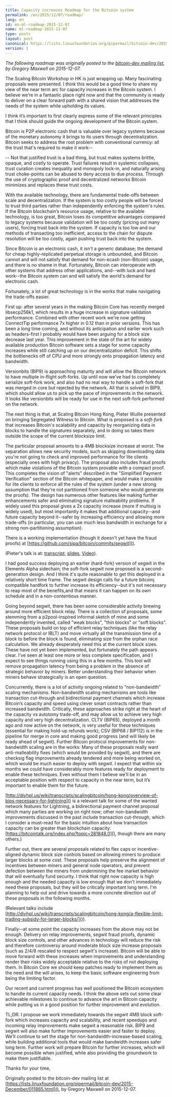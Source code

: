 ```yaml
---
title: Capacity increases Roadmap for the Bitcoin system
permalink: /en/2015/12/07/roadmap/
lang: en
id: en-ml-roadmap-2015-12-07
name: ml-roadmap-2015-12-07
type: posts
layout: post
canonical: https://lists.linuxfoundation.org/pipermail/bitcoin-dev/2015-December/011865.html
version: 1
---
```

_The following roadmap was originally posted to the [bitcoin-dev mailing list](https://lists.linuxfoundation.org/pipermail/bitcoin-dev/2015-December/011865.html), by Gregory Maxwell on 2015-12-07._

The Scaling Bitcoin Workshop in HK is just wrapping up. Many fascinating proposals were presented.
I think this would be a good time to share my view of the near term arc for capacity increases in the Bitcoin system.
I believe we’re in a fantastic place right now and that the community is ready to deliver on a clear forward path with a shared vision that addresses the needs of the system while upholding its values.

I think it’s important to first clearly express some of the relevant principles that I think should guide the ongoing development of the Bitcoin system.

Bitcoin is P2P electronic cash that is valuable over legacy systems because of the monetary autonomy it brings to its users through decentralization. Bitcoin seeks to address the root problem with conventional currency: all the trust that's required to make it work--

-- Not that justified trust is a bad thing, but trust makes systems brittle, opaque, and costly to operate.
Trust failures result in systemic collapses, trust curation creates inequality and monopoly lock-in, and naturally arising trust choke-points can be abused to deny access to due process.
Through the use of cryptographic proof and decentralized networks Bitcoin minimizes and replaces these trust costs.

With the available technology, there are fundamental trade-offs between scale and decentralization.
If the system is too costly people will be forced to trust third parties rather than independently enforcing the system's rules.
If the Bitcoin blockchain’s resource usage, relative to the available technology, is too great, Bitcoin loses its competitive advantages compared to legacy systems because validation will be too costly (pricing out many users), forcing trust back into the system.
If capacity is too low and our methods of transacting too inefficient, access to the chain for dispute resolution will be too costly, again pushing trust back into the system.

Since Bitcoin is an electronic cash, it _isn't_ a generic database; the demand for cheap highly-replicated perpetual storage is unbounded, and Bitcoin cannot and will not satisfy that demand for non-ecash (non-Bitcoin) usage, and there is no shame in that.
Fortunately, Bitcoin can interoperate with other systems that address other applications, and--with luck and hard work--the Bitcoin system can and will satisfy the world's demand for electronic cash.

Fortunately, a lot of great technology is in the works that make navigating the trade-offs easier.

First up: after several years in the making Bitcoin Core has recently merged libsecp256k1, which results in a huge increase in signature validation performance.
Combined with other recent work we're now getting ConnectTip performance 7x higher in 0.12 than in prior versions. This
has been a long time coming, and without its anticipation and earlier work such as headers-first I probably would have been arguing for a block size decrease last year.
This improvement in the state of the art for widely available production Bitcoin software sets a stage for some capacity increases while still catching up on our decentralization deficit. This shifts the bottlenecks off of CPU and more strongly onto propagation latency and bandwidth.

Versionbits (BIP9) is approaching maturity and will allow the Bitcoin network to have multiple in-flight soft-forks. Up until now we’ve had to completely serialize soft-fork work, and also had no real way to handle a soft-fork that was merged in core but rejected by the network.
All that is solved in BIP9, which should allow us to pick up the pace of improvements in the network. It looks like versionbits will be ready for use in the next soft-fork performed on the network.

The next thing is that, at Scaling Bitcoin Hong Kong, Pieter Wuille presented on bringing Segregated Witness to Bitcoin.
What is proposed is a _soft-fork_ that increases Bitcoin's scalability and capacity by reorganizing data in blocks to handle the signatures separately, and in doing so takes them outside the scope of the current blocksize limit.

The particular proposal amounts to a 4MB blocksize increase at worst. The separation allows new security models, such as skipping downloading data you're not going to check and improved performance for lite clients (especially ones with high privacy).
The proposal also includes fraud proofs which make violations of the Bitcoin system provable with a compact proof.
This completes the vision of "alerts" described in the "Simplified Payment Verification" section of the Bitcoin whitepaper, and would make it possible for lite clients to enforce all the rules of the system (under a new strong assumption that they're not partitioned from someone who would generate the proofs).
The design has numerous other features like making further enhancements safer and eliminating signature malleability 
problems. If widely used this proposal gives a 2x capacity increase (more if multisig is widely used), but most importantly it makes that additional capacity--and future capacity beyond it--safer by increasing efficiency and allowing more trade-offs (in particular, you can use much less bandwidth in exchange for a strong non-partitioning assumption).

There is a working implementation (though it doesn't yet have the fraud proofs) at [https://github.com/sipa/bitcoin/commits/segwit]().

(Pieter's talk is at: [transcript](http://diyhpl.us/wiki/transcripts/scalingbitcoin/hong-kong/segregated-witness-and-its-impact-on-scalability/), [slides](https://prezi.com/lyghixkrguao/segregated-witness-and-deploying-it-for-bitcoin/), [Video](https://www.youtube.com/watch?v=fst1IK_mrng#t=36m)).

I had good success deploying an earlier (hard-fork) version of segwit in the Elements Alpha sidechain; the soft-fork segwit now proposed is a second-generation design. And I think it's quite reasonable to get this deployed in a relatively short time frame.
The segwit design calls for a future bitcoinj compatible hardfork to further increase its efficiency--but it's not necessary to reap most of the benefits,and that means it can happen on its own schedule and in a non-contentious manner.

Going beyond segwit, there has been some considerable activity brewing around more efficient block relay. There is a collection of proposals, some stemming from a p2pool-inspired informal sketch of mine and some independently invented, called "weak blocks", "thin blocks" or "soft blocks".
These proposals build on top of efficient relay techniques (like the relay network protocol or IBLT) and move virtually all the transmission time of a block to before the block is found, eliminating size from the orphan race calculation. We already desperately need this at the current block sizes. These have not yet been implemented, but fortunately the path appears clear.
I've seen at least one more or less complete specification, and I expect to see things running using this in a few months. This tool will remove propagation latency from being a problem in the absence of strategic behavior by miners.  Better understanding their behavior when miners behave strategically is an open question.

Concurrently, there is a lot of activity ongoing related to “non-bandwidth” scaling mechanisms.
Non-bandwidth scaling mechanisms are tools like transaction cut-through and bidirectional payment channels which increase Bitcoin’s capacity and speed using clever smart contracts rather than increased bandwidth.
Critically, these approaches strike right at the heart of the capacity vs autotomy trade-off, and may allow us to achieve very high capacity and very high decentralization. CLTV (BIP65), deployed a month ago and now active on the network, is very useful for these techniques (essential for making hold-up refunds work); CSV (BIP68 / BIP112) is in the pipeline for merge in core and making good progress (and will likely be ready ahead of segwit).
Further Bitcoin protocol improvements for non-bandwidth scaling are in the works: Many of these proposals really want anti-malleability fixes (which would be provided by segwit), and there are checksig flag improvements already tendered and more being worked on, which would be much easier to deploy with segwit.
I expect that within six months we could have considerably more features ready for deployment to enable these techniques. Even without them I believe we’ll be in an acceptable position with respect to capacity in the near term, but it’s important to enable them for the future.

[http://diyhpl.us/wiki/transcripts/scalingbitcoin/hong-kong/overview-of-bips-necessary-for-lightning]() is a relevant talk for some of the wanted network features for Lightning, a bidirectional payment channel proposal which many parties are working on right now; other non-bandwidth improvements discussed in the past include transaction cut-through, which I consider a must-read for the basic intuition about how transaction capacity can be greater than blockchain capacity: [https://bitcointalk.org/index.php?topic=281848.0](), though there are many others.)

Further out, there are several proposals related to flex caps or incentive-aligned dynamic block size controls based on allowing miners to produce larger blocks at some cost.
These proposals help preserve the alignment of incentives between miners and general node operators, and prevent defection between the miners from undermining the fee market behavior that will eventually fund security.
I think that right now capacity is high enough and the needed capacity is low enough that we don't immediately need these proposals, but they will be critically important long term.
I'm planning to help out and drive towards a more concrete direction out of these proposals in the following months.

(Relevant talks include [http://diyhpl.us/wiki/transcripts/scalingbitcoin/hong-kong/a-flexible-limit-trading-subsidy-for-larger-blocks/]()).

Finally--at some point the capacity increases from the above may not be enough.
Delivery on relay improvements, segwit fraud proofs, dynamic block size controls, and other advances in technology will reduce the risk and therefore controversy around moderate block size increase proposals (such as 2/4/8 rescaled to respect segwit's increase).
Bitcoin will be able to move forward with these increases when improvements and understanding render their risks widely acceptable relative to the risks of not deploying them.
In Bitcoin Core we should keep patches ready to implement them as the need and the will arises, to keep the basic software engineering from being the limiting factor.

Our recent and current progress has well positioned the Bitcoin ecosystem to handle its current capacity needs.
I think the above sets out some clear achievable milestones to continue to advance the art in Bitcoin capacity while putting us in a good position for further improvement and evolution.

TL;DR:  I propose we work immediately towards the segwit 4MB block soft-fork which increases capacity and scalability, and recent speedups and incoming relay improvements make segwit a reasonable risk. BIP9 and segwit will also make further improvements easier and faster to deploy.
We’ll continue to set the stage for non-bandwidth-increase-based scaling, while building additional tools that would make bandwidth increases safer long term.
Further work will prepare Bitcoin for further increases, which will become possible when justified, while also providing the groundwork to make them justifiable.

Thanks for your time,

Originally posted to the bitcoin-dev mailing list at [https://lists.linuxfoundation.org/pipermail/bitcoin-dev/2015-December/011865.html](), by Gregory Maxwell on 2015-12-07.
